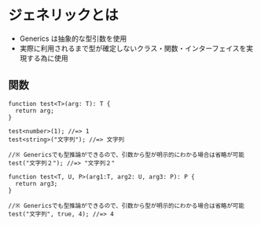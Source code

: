 # ジェネリックとは

- Generics は抽象的な型引数を使用
- 実際に利用されるまで型が確定しないクラス・関数・インターフェイスを実現する為に使用

## 関数

```
function test<T>(arg: T): T {
  return arg;
}

test<number>(1); //=> 1
test<string>("文字列"); //=> 文字列

//※ Genericsでも型推論ができるので、引数から型が明示的にわかる場合は省略が可能
test("文字列２"); //=> "文字列２"
```

```
function test<T, U, P>(arg1:T, arg2: U, arg3: P): P {
  return arg3;
}

//※ Genericsでも型推論ができるので、引数から型が明示的にわかる場合は省略が可能
test("文字列", true, 4); //=> 4
```
